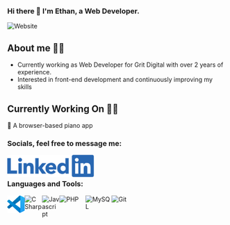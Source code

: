 ### Hi there 👋 I'm Ethan, a Web Developer.

![Website](https://img.shields.io/website?down_color=red&down_message=offline&label=portfolio&style=flat-square&up_color=lime-green&up_message=online&url=https://www.ethangreaves.co.uk/)

## About me 👨‍💻
- Currently working as Web Developer for Grit Digital with over 2 years of experience. <br />
- Interested in front-end development and continuously improving my skills <br />


## Currently Working On 🕵️‍♂️
🎹 A browser-based piano app 

### Socials, feel free to message me:

<a href="https://www.linkedin.com/in/ethan-greaves-b39504178/"><img align="left" alt="Ethan Greaves LinkedIn" width="200px" src="https://github.com/Ethan-Greaves/Ethan-Greaves/blob/master/Linkedin-icon.png" /></a>

<br />
<br />

### Languages and Tools:
<img align="left" alt="Visual Studio Code" width="40px" src="https://raw.githubusercontent.com/github/explore/80688e429a7d4ef2fca1e82350fe8e3517d3494d/topics/visual-studio-code/visual-studio-code.png" />
<img align="left" alt="C Sharp" width="40px" src="https://raw.githubusercontent.com/jmnote/z-icons/master/svg/csharp.svg" />
<img align="left" alt="Javascript" width="40px" src="https://raw.githubusercontent.com/jmnote/z-icons/master/svg/javascript.svg" />
<img align="left" alt="PHP" width="60px" height="45px" src="https://raw.githubusercontent.com/jmnote/z-icons/master/svg/php.svg" />
<img align="left" alt="MySQL" width="60px" height="50px" src="https://cdn.jsdelivr.net/gh/devicons/devicon/icons/mysql/mysql-original-wordmark.svg" />
<img align="left" alt="Git" width="40px" src="https://cdn.jsdelivr.net/gh/devicons/devicon/icons/git/git-plain.svg" />
